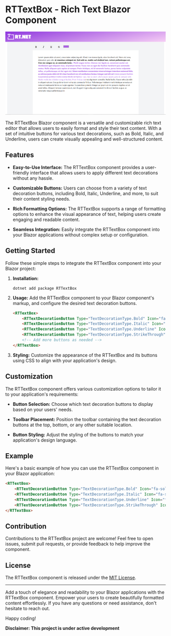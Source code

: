 # RTTextBox - Rich Text Blazor Component

![Demo Image](/Images/Demo.png)

The RTTextBox Blazor component is a versatile and customizable rich text editor that allows users to easily format and style their text content. With a set of intuitive buttons for various text decorations, such as Bold, Italic, and Underline, users can create visually appealing and well-structured content.

## Features

- **Easy-to-Use Interface:** The RTTextBox component provides a user-friendly interface that allows users to apply different text decorations without any hassle.

- **Customizable Buttons:** Users can choose from a variety of text decoration buttons, including Bold, Italic, Underline, and more, to suit their content styling needs.

- **Rich Formatting Options:** The RTTextBox supports a range of formatting options to enhance the visual appearance of text, helping users create engaging and readable content.

- **Seamless Integration:** Easily integrate the RTTextBox component into your Blazor applications without complex setup or configuration.

## Getting Started

Follow these simple steps to integrate the RTTextBox component into your Blazor project:

1. **Installation:**
    ```shell
    dotnet add package RTTextBox
    ```

2. **Usage:**
    Add the RTTextBox component to your Blazor component's markup, and configure the desired text decoration buttons.
    ```html
    <RTTextBox>
        <RTTextDecorationButton Type="TextDecorationType.Bold" Icon="fa-solid fa-bold" />
        <RTTextDecorationButton Type="TextDecorationType.Italic" Icon="fa-solid fa-italic" />
        <RTTextDecorationButton Type="TextDecorationType.Underline" Icon="fa-solid fa-underline" />
        <RTTextDecorationButton Type="TextDecorationType.StrikeThrough" Icon="fa-solid fa-strikethrough" />
        <!-- Add more buttons as needed -->
    </RTTextBox>
    ```

3. **Styling:**
    Customize the appearance of the RTTextBox and its buttons using CSS to align with your application's design.

## Customization

The RTTextBox component offers various customization options to tailor it to your application's requirements:

- **Button Selection:** Choose which text decoration buttons to display based on your users' needs.

- **Toolbar Placement:** Position the toolbar containing the text decoration buttons at the top, bottom, or any other suitable location.

- **Button Styling:** Adjust the styling of the buttons to match your application's design language.

## Example

Here's a basic example of how you can use the RTTextBox component in your Blazor application:

```html
<RTTextBox>
    <RTTextDecorationButton Type="TextDecorationType.Bold" Icon="fa-solid fa-bold" />
    <RTTextDecorationButton Type="TextDecorationType.Italic" Icon="fa-solid fa-italic" />
    <RTTextDecorationButton Type="TextDecorationType.Underline" Icon="fa-solid fa-underline" />
    <RTTextDecorationButton Type="TextDecorationType.StrikeThrough" Icon="fa-solid fa-strikethrough" />
</RTTextBox>
```

## Contribution

Contributions to the RTTextBox project are welcome! Feel free to open issues, submit pull requests, or provide feedback to help improve the component.

## License

The RTTextBox component is released under the [MIT License](LICENSE).

---

Add a touch of elegance and readability to your Blazor applications with the RTTextBox component. Empower your users to create beautifully formatted content effortlessly. If you have any questions or need assistance, don't hesitate to reach out.

Happy coding!


**Disclaimer: This project is under active development**
